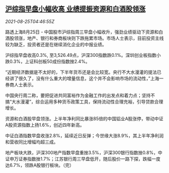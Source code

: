 <!--1629867662000-->
[沪综指早盘小幅收高 业绩提振资源和白酒股领涨](https://cn.reuters.com/article/china-stock-morning-close-0825-wedn-idCNKBS2FQ09H)
------

<div><i>2021-08-25T04:46:55Z</i></div><p>路透上海8月25日 - 中国股市沪综指周三早盘小幅收升，强劲业绩驱动下资源和白酒股领涨，地产、银行和券商板块则下跌拖累市场。市场人士表示，目前投资主线较为缺乏，投资者还是在继续消化企业的中报业绩。</p><p>沪综指早盘收高0.3%, 至3,526.49点，沪深300指数跌0.1%。深圳创业板指数小跌0.3%，上证科创板50成份指数挫2.4%。</p><p>“近期经济数据是不太好的，下半年货币还是会比较宽。央行不大水漫灌的提法已经讲了很久了，没有什么重大的增量信息，这个并不会影响市场的流动性，”上海一券商人士表示。</p><p>中国央行周二称，要把促进共同富裕作为金融工作的出发点和着力点；坚持不搞“大水漫灌”，综合运用多种货币政策工具，保持流动性合理充裕，引导贷款合理增长。</p><p>资源和白酒股早盘领涨。上半年净利同比暴涨85倍的中国铝业A股涨停，带动中证A股资源指数上扬1.6%，创近四年新高。</p><p>中证白酒指数早盘收涨2.8%，延续近日反弹；今世缘大涨8.9%，其上半年净利润和营收同比增幅均超三成。</p><p>地产板块大跌，沪深300地产指数早盘重挫3.5%，沪深300银行指数挫0.8%，中证申万证券指数挫1.7%；江苏银行周三早盘低开，随后股价一路下探，跌幅一度达6.7%，领跌A股银行板块。（完） </p>
